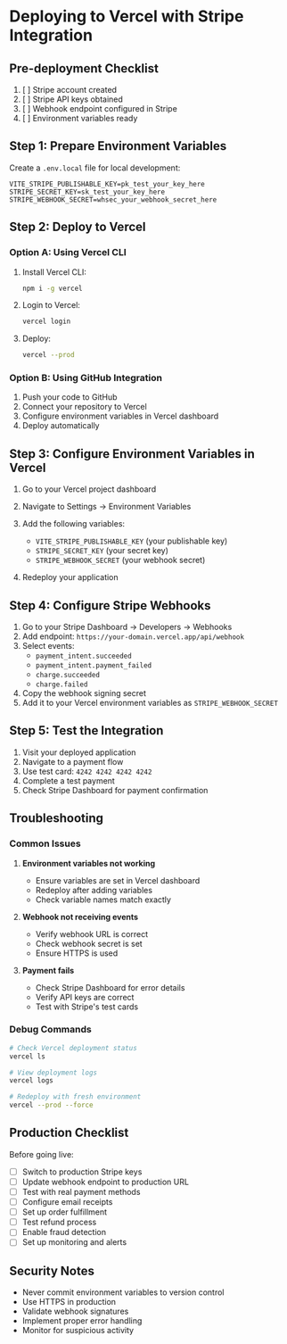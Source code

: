 # Deploying to Vercel with Stripe Integration

## Pre-deployment Checklist

1. [ ] Stripe account created
2. [ ] Stripe API keys obtained
3. [ ] Webhook endpoint configured in Stripe
4. [ ] Environment variables ready

## Step 1: Prepare Environment Variables

Create a `.env.local` file for local development:

```env
VITE_STRIPE_PUBLISHABLE_KEY=pk_test_your_key_here
STRIPE_SECRET_KEY=sk_test_your_key_here
STRIPE_WEBHOOK_SECRET=whsec_your_webhook_secret_here
```

## Step 2: Deploy to Vercel

### Option A: Using Vercel CLI

1. Install Vercel CLI:
   ```bash
   npm i -g vercel
   ```

2. Login to Vercel:
   ```bash
   vercel login
   ```

3. Deploy:
   ```bash
   vercel --prod
   ```

### Option B: Using GitHub Integration

1. Push your code to GitHub
2. Connect your repository to Vercel
3. Configure environment variables in Vercel dashboard
4. Deploy automatically

## Step 3: Configure Environment Variables in Vercel

1. Go to your Vercel project dashboard
2. Navigate to Settings → Environment Variables
3. Add the following variables:

   - `VITE_STRIPE_PUBLISHABLE_KEY` (your publishable key)
   - `STRIPE_SECRET_KEY` (your secret key)
   - `STRIPE_WEBHOOK_SECRET` (your webhook secret)

4. Redeploy your application

## Step 4: Configure Stripe Webhooks

1. Go to your Stripe Dashboard → Developers → Webhooks
2. Add endpoint: `https://your-domain.vercel.app/api/webhook`
3. Select events:
   - `payment_intent.succeeded`
   - `payment_intent.payment_failed`
   - `charge.succeeded`
   - `charge.failed`
4. Copy the webhook signing secret
5. Add it to your Vercel environment variables as `STRIPE_WEBHOOK_SECRET`

## Step 5: Test the Integration

1. Visit your deployed application
2. Navigate to a payment flow
3. Use test card: `4242 4242 4242 4242`
4. Complete a test payment
5. Check Stripe Dashboard for payment confirmation

## Troubleshooting

### Common Issues

1. **Environment variables not working**
   - Ensure variables are set in Vercel dashboard
   - Redeploy after adding variables
   - Check variable names match exactly

2. **Webhook not receiving events**
   - Verify webhook URL is correct
   - Check webhook secret is set
   - Ensure HTTPS is used

3. **Payment fails**
   - Check Stripe Dashboard for error details
   - Verify API keys are correct
   - Test with Stripe's test cards

### Debug Commands

```bash
# Check Vercel deployment status
vercel ls

# View deployment logs
vercel logs

# Redeploy with fresh environment
vercel --prod --force
```

## Production Checklist

Before going live:

- [ ] Switch to production Stripe keys
- [ ] Update webhook endpoint to production URL
- [ ] Test with real payment methods
- [ ] Configure email receipts
- [ ] Set up order fulfillment
- [ ] Test refund process
- [ ] Enable fraud detection
- [ ] Set up monitoring and alerts

## Security Notes

- Never commit environment variables to version control
- Use HTTPS in production
- Validate webhook signatures
- Implement proper error handling
- Monitor for suspicious activity 